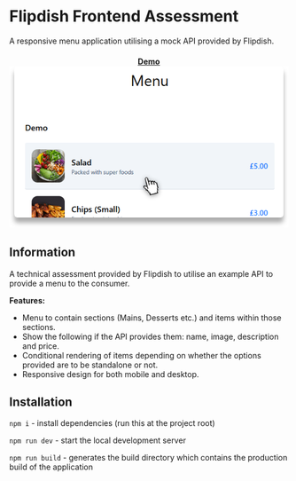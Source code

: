 # Flipdish Frontend Assessment

A responsive menu application utilising a mock API provided by Flipdish.

<h4 align="center">
    <a href="https://clearscore-idea-board.vercel.app" target="_blank">Demo</a>
    <img src="https://github.com/v0rkath/Flipdish-Assessment/blob/main/images/flipdish-assessment.png"/>
</h4>

## Information

A technical assessment provided by Flipdish to utilise an example API to provide a menu to the consumer.

**Features:**

- Menu to contain sections (Mains, Desserts etc.) and items within those sections.
- Show the following if the API provides them: name, image, description and price.
- Conditional rendering of items depending on whether the options provided are to be standalone or not.
- Responsive design for both mobile and desktop.

## Installation

`npm i` - install dependencies (run this at the project root)

`npm run dev` - start the local development server

`npm run build` - generates the build directory which contains the production build of the application
